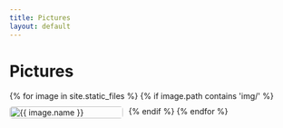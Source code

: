 ```yaml
---
title: Pictures
layout: default
---
```


# Pictures

<style>
.image-gallery {
  display: flex;
  flex-wrap: wrap;
  gap: 10px;
}
.image-item {
  width: 200px;
}
.image-item img {
  width: 100%;
  height: auto;
  border-radius: 5px;
}
</style>

<div class="image-gallery">
  {% for image in site.static_files %}
    {% if image.path contains 'img/' %}
      <div class="image-item">
        <img src="{{ image.path | relative_url }}" alt="{{ image.name }}" />
      </div>
    {% endif %}
  {% endfor %}
</div>

